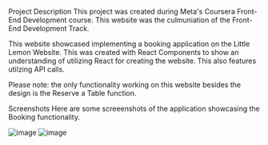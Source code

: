Project Description
This project was created during Meta's Coursera Front-End Development course. This website was the culmuniation of the Front-End Development Track.

This website showcased implementing a booking application on the Little Lemon Website. This was created with React Components to show an understanding of utilizing React for creating the website. This also features utilzing API calls.

Please note: the only functionality working on this website besides the design is the Reserve a Table function.

Screenshots
Here are some screeenshots of the application showcasing the Booking functionality.

![image](https://github.com/Rentallion/the-Little-Lemon-website-frontend/assets/37474348/4e19abcd-1313-4687-828d-bc0eb917f553)
![image](https://github.com/Rentallion/the-Little-Lemon-website-frontend/assets/37474348/f8c14455-3b73-4536-837a-d3abdffffeb4)
